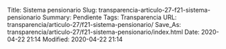 Title: Sistema pensionario
Slug: transparencia-articulo-27-f21-sistema-pensionario
Summary: Pendiente
Tags: Transparencia
URL: transparencia/articulo-27/f21-sistema-pensionario/
Save_As: transparencia/articulo-27/f21-sistema-pensionario/index.html
Date: 2020-04-22 21:14
Modified: 2020-04-22 21:14


